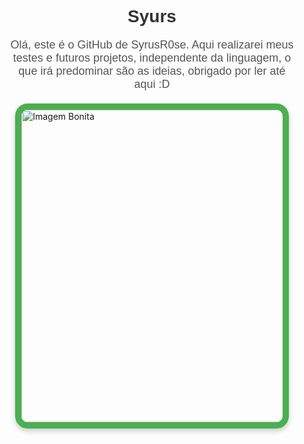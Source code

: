 <div style="text-align: center; font-family: Arial, sans-serif; margin-left: 20px; margin-right: 20px;">
    <h1 style="color: #333;">Syurs</h1>
    <p style="font-size: 18px; color: #555;">Olá, este é o GitHub de SyrusR0se. Aqui realizarei meus testes e futuros projetos, independente da linguagem, o que irá predominar são as ideias, obrigado por ler até aqui :D</p>
</div>

<div style="display: flex; justify-content: center; margin-top: 20px; margin-left: 20px; margin-right: 20px;">
    <img src="https://i.pinimg.com/736x/5d/b6/50/5db650926eede651a54bef612e4aba83.jpg" 
         alt="Imagem Bonita" 
         style="border: 10px solid #4CAF50; border-radius: 20px; width: 500px; max-width: 90%; box-shadow: 0 4px 8px rgba(0, 0, 0, 0.2);">
</div>
